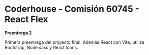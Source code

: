 # Coderhouse - Comisión 60745 - React Flex

**Preentrega 2**

Primera preentrega del proyecto final. Además React con Vite, utiliza Bootstrap, Node sass y React Icons.
